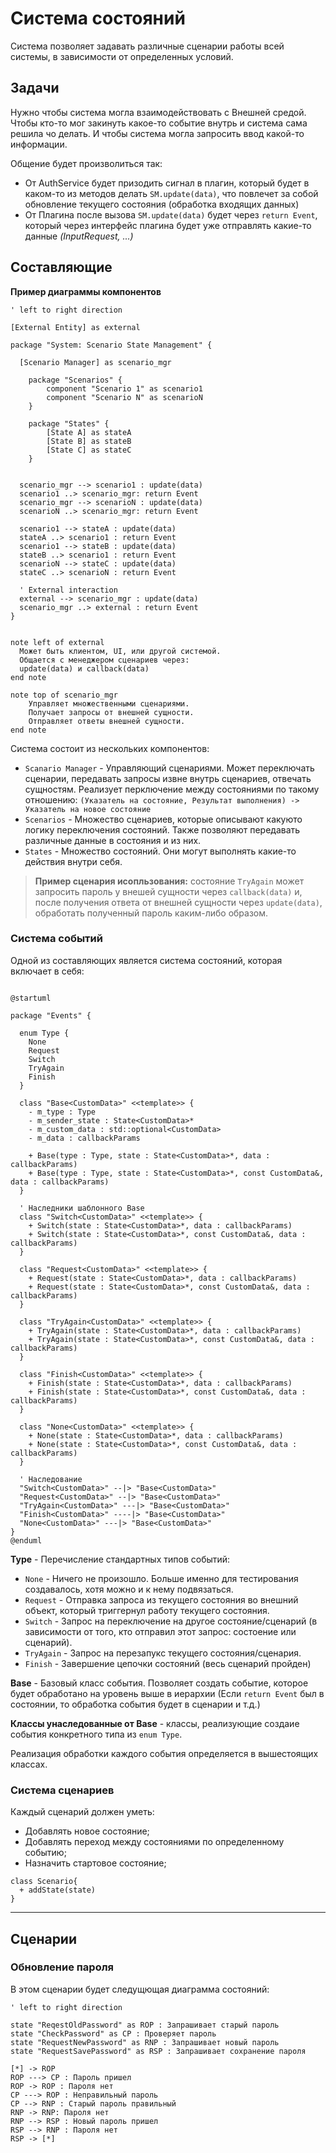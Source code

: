 # Система состояний

Система позволяет задавать различные сценарии работы всей системы, в зависимости от определенных условий.

## Задачи

Нужно чтобы система могла взаимодействовать с Внешней средой. Чтобы кто-то мог закинуть какое-то событие внутрь и система сама решила чо делать. И чтобы система могла запросить ввод какой-то информации.


Общение будет произволиться так:
- От AuthService будет призодить сигнал в плагин, который будет в каком-то из методов делать `SM.update(data)`, что повлечет за собой обновление текущего состояния (обработка входящих данных)
- От Плагина после вызова `SM.update(data)` будет через `return Event`, который через интерфейс плагина будет уже отправлять какие-то данные *(InputRequest, ...)*

## Составляющие

**Пример диаграммы компонентов**

```plantuml
' left to right direction

[External Entity] as external

package "System: Scenario State Management" {

  [Scenario Manager] as scenario_mgr

    package "Scenarios" {
        component "Scenario 1" as scenario1
        component "Scenario N" as scenarioN
    }

    package "States" {
        [State A] as stateA
        [State B] as stateB
        [State C] as stateC
    }


  scenario_mgr --> scenario1 : update(data)
  scenario1 ..> scenario_mgr: return Event
  scenario_mgr --> scenarioN : update(data)
  scenarioN ..> scenario_mgr: return Event

  scenario1 --> stateA : update(data)
  stateA ..> scenario1 : return Event
  scenario1 --> stateB : update(data)
  stateB ..> scenario1 : return Event
  scenarioN --> stateC : update(data)
  stateC ..> scenarioN : return Event

  ' External interaction
  external --> scenario_mgr : update(data)
  scenario_mgr ..> external : return Event
}


note left of external
  Может быть клиентом, UI, или другой системой.
  Общается с менеджером сценариев через:
  update(data) и callback(data)
end note

note top of scenario_mgr
    Управляет множественными сценариями.
    Получает запросы от внешней сущности.
    Отправляет ответы внешней сущности.
end note

```


Система состоит из нескольких компонентов:
-  `Scanario Manager` - Управляющий сценариями. Может переключать сценарии, передавать запросы извне внутрь сценариев, отвечать сущностям. Реализует перключение между состояниями по такому отношению: `(Указатель на состояние, Результат выполнения) -> Указатель на новое состояние`
- `Scenarios` - Множество сценариев, которые описывают какуюто логику переключения состояний. Также позволяют передавать различные данные в состояния и из них.
- `States` - Множество состояний. Они могут выполнять какие-то действия внутри себя. 


> **Пример сценария исопльзования:** состояние `TryAgain` может запросить пароль у внешей сущности через `callback(data)` и, после получения ответа от внешней сущности через `update(data)`, обработать полученный пароль каким-либо образом.


### Система событий
Одной из составляющих является система состояний, которая включает в себя:
```plantuml

@startuml

package "Events" {

  enum Type {
    None
    Request
    Switch
    TryAgain
    Finish
  }

  class "Base<CustomData>" <<template>> {
    - m_type : Type
    - m_sender_state : State<CustomData>*
    - m_custom_data : std::optional<CustomData>
    - m_data : callbackParams

    + Base(type : Type, state : State<CustomData>*, data : callbackParams)
    + Base(type : Type, state : State<CustomData>*, const CustomData&, data : callbackParams)
  }

  ' Наследники шаблонного Base
  class "Switch<CustomData>" <<template>> {
    + Switch(state : State<CustomData>*, data : callbackParams)
    + Switch(state : State<CustomData>*, const CustomData&, data : callbackParams)
  }

  class "Request<CustomData>" <<template>> {
    + Request(state : State<CustomData>*, data : callbackParams)
    + Request(state : State<CustomData>*, const CustomData&, data : callbackParams)
  }

  class "TryAgain<CustomData>" <<template>> {
    + TryAgain(state : State<CustomData>*, data : callbackParams)
    + TryAgain(state : State<CustomData>*, const CustomData&, data : callbackParams)
  }

  class "Finish<CustomData>" <<template>> {
    + Finish(state : State<CustomData>*, data : callbackParams)
    + Finish(state : State<CustomData>*, const CustomData&, data : callbackParams)
  }

  class "None<CustomData>" <<template>> {
    + None(state : State<CustomData>*, data : callbackParams)
    + None(state : State<CustomData>*, const CustomData&, data : callbackParams)
  }

  ' Наследование
  "Switch<CustomData>" --|> "Base<CustomData>"
  "Request<CustomData>" --|> "Base<CustomData>"
  "TryAgain<CustomData>" ---|> "Base<CustomData>"
  "Finish<CustomData>" ----|> "Base<CustomData>"
  "None<CustomData>" ---|> "Base<CustomData>"
}
@enduml

```
**Type** - Перечисление стандартных типов событий:
- `None` - Ничего не произошло. Больше именно для тестирования создавалось, хотя можно и к нему подвязаться.
- `Request` - Отправка запроса из текущего состояния во внешний объект, который триггернул работу текущего состояния.
- `Switch` - Запрос на переключение на другое состояние/сценарий (в зависимости от того, кто отправил этот запрос: состоение или сценарий).
- `TryAgain` - Запрос на перезапукс текущего состояния/сценария.
- `Finish` - Завершение цепочки состояний (весь сценарий пройден)

**Base** - Базовый класс события. Позволяет создать событие, которое будет обработано на уровень выше в иерархии (Если `return Event` был в состоянии, то обработка события будет в сценарии и т.д.)

**Классы унаследованные от Base** - классы, реализующие создаие события конкретного типа из `enum Type`.

Реализация обработки каждого события определяется в вышестоящих классах.

### Система сценариев

Каждый сценарий должен уметь:
- Добавлять новое состояние;
- Добавлять переход между состояниями по определенному событию;
- Назначить стартовое состояние;

```plantuml
class Scenario{
  + addState(state)
}
```

---

## Сценарии
### Обновление пароля

В этом сценарии будет следущющая диаграмма состояний:

```plantuml
' left to right direction

state "ReqestOldPassword" as ROP : Запрашивает старый пароль
state "CheckPassword" as CP : Проверяет пароль
state "RequestNewPassword" as RNP : Запрашивает новый пароль
state "RequestSavePassword" as RSP : Запрашивает сохранение пароля

[*] -> ROP
ROP ---> CP : Пароль пришел
ROP -> ROP : Пароля нет
CP ---> ROP : Неправильный пароль
CP --> RNP : Старый пароль правильный
RNP -> RNP: Пароля нет
RNP --> RSP : Новый пароль пришел
RSP --> RNP : Пароля нет
RSP -> [*]
```
